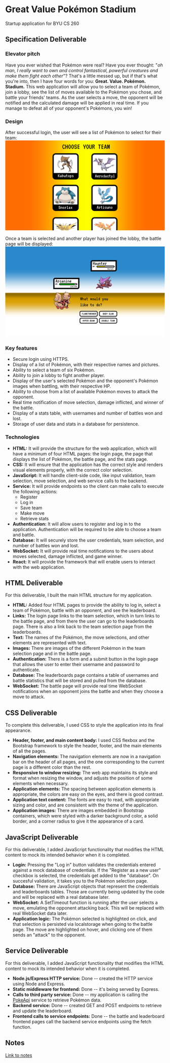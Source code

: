 # Great Value Pokémon Stadium
Startup application for BYU CS 260

## Specification Deliverable

### Elevator pitch
Have you ever wished that Pokémon were real? Have you ever thought: "*oh man, I really want to own and control fantastical, powerful creatures and make them fight each other*"? That's a little messed up, but if that's what you're into, then I have four words for you: **Great. Value. Pokémon. Stadium.** This web application will allow you to select a team of Pokémon, join a lobby, see the list of moves available to the Pokémon you chose, and battle your friends' teams. As the user selects a move, the opponent will be notified and the calculated damage will be applied in real time. If you manage to defeat all of your opponent's Pokémons, you win!

### Design
After successful login, the user will see a list of Pokémon to select for their team:
![List of Pokemon](public/images/readme/pokemon_list.png)

Once a team is selected and another player has joined the lobby, the battle page will be displayed:
![Pokemon battle](public/images/readme/pokemon_battle.png)

### Key features
- Secure login using HTTPS.
- Display of a list of Pokémon, with their respective names and pictures.
- Ability to select a team of six Pokémon.
- Ability to join a lobby to fight another player.
- Display of the user's selected Pokémon and the opponent's Pokémon images when battling, with their respective HP.
- Ability to choose from a list of available Pokémon moves to attack the opponent.
- Real time notification of move selection, damage inflicted, and winner of the battle.
- Display of a stats table, with usernames and number of battles won and lost.
- Storage of user data and stats in a database for persistence.

### Technologies
- **HTML:** It will provide the structure for the web application, which will have a minimum of four HTML pages: the login page, the page that displays the list of Pokémon, the battle page, and the stats page.
- **CSS:** It will ensure that the application has the correct style and renders visual elements properly, with the correct color selection.
- **JavaScript:** It will handle client-side code, like input validation, team selection, move selection, and web service calls to the backend.
- **Service:** It will provide endpoints so the client can make calls to execute the following actions:
    - Register
    - Log in
    - Save team
    - Make move
    - Retrieve stats
- **Authentication:** It will allow users to register and log in to the application. Authentication will be required to be able to choose a team and battle.
- **Database:** It will securely store the user credentials, team selection, and number of battles won and lost.
- **WebSocket:** It will provide real time notifications to the users about moves selected, damage inflicted, and game winner.
- **React:** It will provide the framework that will enable users to interact with the web application.

## HTML Deliverable
For this deliverable, I built the main HTML structure for my application.
- **HTML:** Added four HTML pages to provide the ability to log in, select a team of Pokémon, battle with an opponent, and see the leaderboard.
- **Links:** The login page links to the team selection, which in turn links to the battle page, and from there the user can go to the leaderboards page. There is also a link back to the team selection page from the leaderboards.
- **Text:** The names of the Pokémon, the move selections, and other elements are represented with text.
- **Images:** There are images of the different Pokémon in the team selection page and in the battle page.
- **Authentication:** There is a form and a submit button in the login page that allows the user to enter their username and password to authenticate.
- **Database:** The leaderboards page contains a table of usernames and battle statistics that will be stored and pulled from the database.
- **WebSocket:** The battle page will provide real time WebSocket notifications when an opponent joins the battle and when they choose a move to attack.

## CSS Deliverable
To complete this deliverable, I used CSS to style the application into its final appearance.
- **Header, footer, and main content body:** I used CSS flexbox and the Bootstrap framework to style the header, footer, and the main elements of all the pages.
- **Navigation elements:** The navigation elements are now in a navigation bar on the header of all pages, and the one corresponding to the current page is a different color than the rest.
- **Responsive to window resizing:** The web app maintains its style and format when resizing the window, and adjusts the position of some elements when necessary.
- **Application elements:** The spacing between application elements is appropriate, the colors are easy on the eyes, and there is good contrast.
- **Application text content:** The fonts are easy to read, with appropriate sizing and color, and are consistent with the theme of the application.
- **Application images:** There are images embedded in Bootstrap containers, which were styled with a darker background color, a solid border, and a corner radius to give it the appearance of a card.

## JavaScript Deliverable
For this deliverable, I added JavaScript functionality that modifies the HTML content to mock its intended behavior when it is completed.
- **Login:** Pressing the "Log in" button validates the credentials entered against a mock database of credentials. If the "Register as a new user" checkbox is selected, the credentials get added to the "database". On succesful validation, it takes you to the Pokémon selection page.
- **Database:** There are JavaScript objects that represent the credentials and leaderboards tables. Those are currently being updated by the code and will be replaced with a real database later.
- **WebSocket:** A SetTimeout function is running after the user selects a move, emulating the opponent attacking back. This will be replaced with real WebSocket data later.
- **Application logic:** The Pokémon selected is highlighted on click, and that selection is persisted via localstorage when going to the battle page. The move are highlighted on hover, and clicking one of them sends an "attack" to the opponent. 

## Service Deliverable
For this deliverable, I added JavaScript functionality that modifies the HTML content to mock its intended behavior when it is completed.
- **Node.js/Express HTTP service:** Done -- created the HTTP service using Node and Express.
- **Static middleware for frontend:** Done -- it's being served by Express.
- **Calls to third party service:** Done -- my application is calling the [PokeApi](https://pokeapi.co/) service to retrieve Pokémon data.
- **Backend service:** Done -- created GET and POST endpoints to retrieve and update the leaderboard.
- **Frontend calls to service endpoints:** Done -- the battle and leaderboard frontend pages call the backend service endpoints using the fetch function.

## Notes
[Link to notes](notes.md)
